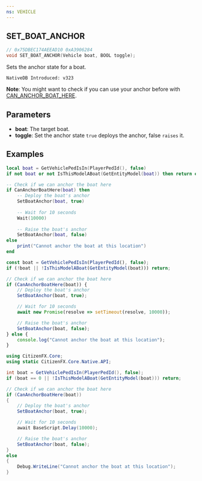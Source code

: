 ```yaml
---
ns: VEHICLE
---
```

## SET_BOAT_ANCHOR

```c
// 0x75DBEC174AEEAD10 0xA3906284
void SET_BOAT_ANCHOR(Vehicle boat, BOOL toggle);
```

Sets the anchor state for a boat.

```
NativeDB Introduced: v323
```

**Note**: You might want to check if you can use your anchor before with [CAN_ANCHOR_BOAT_HERE](#_0x26C10ECBDA5D043B).

## Parameters
* **boat**: The target boat.
* **toggle**: Set the anchor state `true` deploys the anchor, false `raises` it.

## Examples
```lua
local boat = GetVehiclePedIsIn(PlayerPedId(), false)
if not boat or not IsThisModelABoat(GetEntityModel(boat)) then return end

-- Check if we can anchor the boat here
if CanAnchorBoatHere(boat) then
    -- Deploy the boat's anchor
    SetBoatAnchor(boat, true)
    
    -- Wait for 10 seconds
    Wait(10000)
    
    -- Raise the boat's anchor
    SetBoatAnchor(boat, false)
else
    print("Cannot anchor the boat at this location")
end
```

```js
const boat = GetVehiclePedIsIn(PlayerPedId(), false);
if (!boat || !IsThisModelABoat(GetEntityModel(boat))) return;

// Check if we can anchor the boat here
if (CanAnchorBoatHere(boat)) {
    // Deploy the boat's anchor
    SetBoatAnchor(boat, true);

    // Wait for 10 seconds
    await new Promise(resolve => setTimeout(resolve, 10000));

    // Raise the boat's anchor
    SetBoatAnchor(boat, false);
} else {
    console.log("Cannot anchor the boat at this location");
}
```

```cs
using CitizenFX.Core;
using static CitizenFX.Core.Native.API;

int boat = GetVehiclePedIsIn(PlayerPedId(), false);
if (boat == 0 || !IsThisModelABoat(GetEntityModel(boat))) return;

// Check if we can anchor the boat here
if (CanAnchorBoatHere(boat))
{
    // Deploy the boat's anchor
    SetBoatAnchor(boat, true);

    // Wait for 10 seconds
    await BaseScript.Delay(10000);

    // Raise the boat's anchor
    SetBoatAnchor(boat, false);
}
else
{
    Debug.WriteLine("Cannot anchor the boat at this location");
}
```